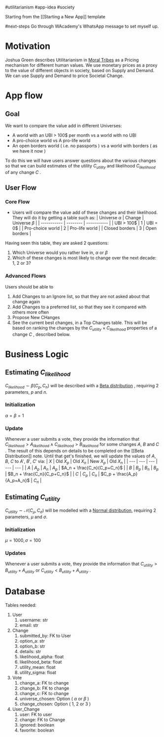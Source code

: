 #utilitarianism #app-idea #society 

Starting from the [[Starting a New App]] template

#next-steps Go through WAcademy's WhatsApp message to set myself up.

# Motivation

Joshua Green describes Utilitarianism in [Moral Tribes](https://www.goodreads.com/book/show/17707599-moral-tribes) as a Pricing mechanism for different human values. We use monetary prices as a proxy to the value of different objects in society, based on Supply and Demand. We can use Supply and Demand to price Societal Change.

# App flow

## Goal 
We want to compare the value add in different Universes:
- A world with an UBI > 100$ per month vs a world with no UBI
- A pro-choice world vs A pro-life world
- An open borders world ( i.e. no passports ) vs a world with borders ( as we have it now )

To do this we will have users answer questions about the various changes so that we can build estimates of the utility $C_{utility}$ and likelihood $C_{likelihood}$ of any change $C$ .

## User Flow

### Core Flow
- Users will compare the value add of these changes and their likelihood. They will do it by getting a table such as:
| Universe $\alpha$ | Change | Universe $\beta$ |
| ----------- | -------- | ----------- |
| UBI > 100$ | 1 | UBI = 0$ |
| Pro-choice world | 2 | Pro-life world |
| Closed borders | 3 | Open borders | 

Having seen this table, they are asked 2 questions:
1. Which Universe would you rather live in, $\alpha$ or $\beta$ 
2. Which of these changes is most likely to change over the next decade: 1, 2 or 3?

### Advanced Flows
Users should be able to
1. Add Changes to an Ignore list, so that they are not asked about that change again
2. Add Changes to a preferred list, so that they see it compared with others more often
3. Propose New CHanges
4. See the current best changes, in a Top Changes table. This will be based on ranking the changes by the $C_{utility} \times  C_{likelihood}$ properties of a change $C$ , described below.

# Business Logic

## Estimating $C_{likelihood}$

$C_{likelihood} \sim \beta \left ( C_p, C_n \right )$ will be described with a [Beta distribution](https://en.wikipedia.org/wiki/Beta_distribution) , requiring 2 parameters, $p$ and $n$.

### Initialization
 $\alpha=\beta=1$

### Update
Whenever a user submits a vote, they provide the information that $C_{likelihood} > A_{likelihood} \land C_{likelihood} > B_{likelihood}$ for some changes $A$, $B$ and $C$ . 
The result of this depends on details to be completed on the [[Beta Distribution]] note. Until that get's finished, we will update the values of $A$, $B$, $C$ to $A'$, $B'$, $C'$ via:
| $X$ | Old $X_p$ | Old $X_n$ | New $X_p$ | Old $X_n$ |
| --- | --- | --- | --- | --- |
| $A$ | $A_p$ | $A_n$ | $A_p$ | $A_n + \frac{C_n}{C_p+C_n}$ |
| $B$ | $B_p$ | $B_n$ | $B_p$ | $B_n + \frac{C_n}{C_p+C_n}$ |
| $C$ | $C_p$ | $C_n$ | $C_p + \frac{A_p}{A_p+A_n}$ | $C_n$ |


## Estimating $C_{utility}$  

$C_{utility} \sim \mathcal{N} \left ( C_\mu , C_\sigma \right )$  will be modelled with a [Normal distribution](https://en.wikipedia.org/wiki/Normal_distribution), requiring 2 parameters, $\mu$ and $\sigma$.

### Initialization
$\mu=1000, \sigma=100$

### Updates
Whenever a user submits a vote, they provide the information that $C_{utility} > B_{utility} + A_{utility}$ or $C_{utility} < B_{utility} + A_{utility}$ .


# Database
Tables needed:

1. User
	1. username: str
	2. email: str
2. Change
	1. submitted_by: FK to User
	2. option_a: str
	3. option_b: str
	4. details: str
	5. likelihood_alpha: float
	6. likelihood_beta: float
	7. utility_mean: float
	8. utility_sigma: float
3. Vote
	1. change_a: FK to change
	2. change_b: FK to change
	3. change_c: FK to change
	4. universe_chosen: Option ( $\alpha$ or $\beta$ )
	5. change_chosen: Option ( 1, 2 or 3 )
4. User_Change
	1. user: FK to user
	2. change: FK to Change
	3. ignored: boolean
	4. favorite: boolean